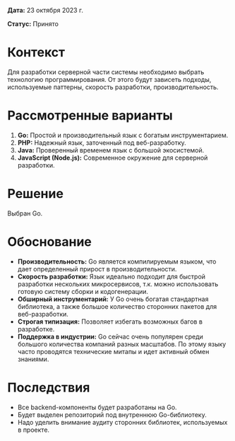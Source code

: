 **Дата:** 23 октября 2023 г.

**Статус:** Принято

# Контекст

Для разработки серверной части системы необходимо выбрать технологию программирования. От этого будут зависеть подходы, используемые паттерны, скорость разработки, производительность.

# Рассмотренные варианты

1. **Go:** Простой и производительный язык с богатым инструментарием.
2. **PHP:** Надежный язык, заточенный под веб-разработку.
3. **Java:** Проверенный временем язык с большой экосистемой.
4. **JavaScript (Node.js):** Современное окружение для серверной разработки.

# Решение

Выбран Go.

# Обоснование

- **Производительность:** Go является компилируемым языком, что дает определенный прирост в производительности.
- **Скорость разработки:** Язык идеально подходит для быстрой разработки нескольких микросервисов, т.к. можно использовать готовую систему сборки и кодогенерации.
- **Обширный инструментарий:** У Go очень богатая стандартная библиотека, а также большое количество сторонних пакетов для веб-разработки.
- **Строгая типизация:** Позволяет избегать возможных багов в разработке.
- **Поддержка в индустрии:** Go сейчас очень популярен среди большого количества компаний разных масштабов. По этому языку часто проводятся технические митапы и идет активный обмен знаниями.

# Последствия

- Все backend-компоненты будет разработаны на Go.
- Будет выделен репозиторий под внутреннюю Go-библиотеку.
- Надо уделить внимание аудиту сторонних библиотек, используемых в проекте.
